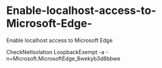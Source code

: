 # Enable-localhost-access-to-Microsoft-Edge-
Enable localhost access to Microsoft Edge 


CheckNetIsolation LoopbackExempt -a -n=Microsoft.MicrosoftEdge_8wekyb3d8bbwe
